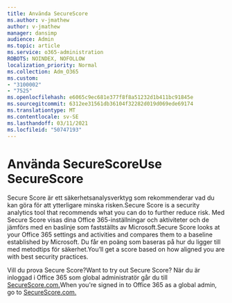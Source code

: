 ```yaml
---
title: Använda SecureScore
ms.author: v-jmathew
author: v-jmathew
manager: dansimp
audience: Admin
ms.topic: article
ms.service: o365-administration
ROBOTS: NOINDEX, NOFOLLOW
localization_priority: Normal
ms.collection: Adm_O365
ms.custom:
- "3100002"
- "7525"
ms.openlocfilehash: e6065c9ec681e377f8f8a51232d1b411bc91845e
ms.sourcegitcommit: 6312ee31561db36104f32282d019d069ede69174
ms.translationtype: MT
ms.contentlocale: sv-SE
ms.lasthandoff: 03/11/2021
ms.locfileid: "50747193"
---
```

# <a name="use-securescore"></a><span data-ttu-id="e778b-102">Använda SecureScore</span><span class="sxs-lookup"><span data-stu-id="e778b-102">Use SecureScore</span></span>

<span data-ttu-id="e778b-103">Secure Score är ett säkerhetsanalysverktyg som rekommenderar vad du kan göra för att ytterligare minska risken.</span><span class="sxs-lookup"><span data-stu-id="e778b-103">Secure Score is a security analytics tool that recommends what you can do to further reduce risk.</span></span> <span data-ttu-id="e778b-104">Med Secure Score visas dina Office 365-inställningar och aktiviteter och de jämförs med en baslinje som fastställts av Microsoft.</span><span class="sxs-lookup"><span data-stu-id="e778b-104">Secure Score looks at your Office 365 settings and activities and compares them to a baseline established by Microsoft.</span></span> <span data-ttu-id="e778b-105">Du får en poäng som baseras på hur du ligger till med metodtips för säkerhet.</span><span class="sxs-lookup"><span data-stu-id="e778b-105">You’ll get a score based on how aligned you are with best security practices.</span></span>

<span data-ttu-id="e778b-106">Vill du prova Secure Score?</span><span class="sxs-lookup"><span data-stu-id="e778b-106">Want to try out Secure Score?</span></span> <span data-ttu-id="e778b-107">När du är inloggad i Office 365 som global administratör går du till [SecureScore.com.](https://securescore.office.com/)</span><span class="sxs-lookup"><span data-stu-id="e778b-107">When you're signed in to Office 365 as a global admin, go to [SecureScore.com.](https://securescore.office.com/)</span></span>
